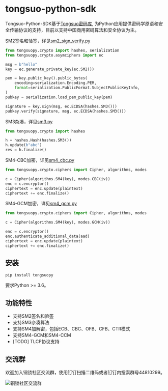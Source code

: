 # tongsuo-python-sdk

Tongsuo-Python-SDK基于[Tongsuo密码库](https://github.com/Tongsuo-Project/Tongsuo), 为Python应用提供密码学原语和安全传输协议的支持，目前以支持中国商用密码算法和安全协议为主。

SM2签名和验签，详见[sm2_sign_verify.py](https://github.com/Tongsuo-Project/tongsuo-python-sdk/blob/main/demos/sm2_sign_verify.py)
```python
from tongsuopy.crypto import hashes, serialization
from tongsuopy.crypto.asymciphers import ec

msg = b"hello"
key = ec.generate_private_key(ec.SM2())

pem = key.public_key().public_bytes(
    encoding=serialization.Encoding.PEM,
    format=serialization.PublicFormat.SubjectPublicKeyInfo,
)
pubkey = serialization.load_pem_public_key(pem)

signature = key.sign(msg, ec.ECDSA(hashes.SM3()))
pubkey.verify(signature, msg, ec.ECDSA(hashes.SM3()))
```

SM3杂凑，详见[sm3.py](https://github.com/Tongsuo-Project/tongsuo-python-sdk/blob/main/demos/sm3.py)
```python
from tongsuopy.crypto import hashes

h = hashes.Hash(hashes.SM3())
h.update(b"abc")
res = h.finalize()
```

SM4-CBC加密，详见[sm4_cbc.py](https://github.com/Tongsuo-Project/tongsuo-python-sdk/blob/main/demos/sm4_cbc.py)
```python
from tongsuopy.crypto.ciphers import Cipher, algorithms, modes

c = Cipher(algorithms.SM4(key), modes.CBC(iv))
enc = c.encryptor()
ciphertext = enc.update(plaintext)
ciphertext += enc.finalize()
```

SM4-GCM加密，详见[sm4_gcm.py](https://github.com/Tongsuo-Project/tongsuo-python-sdk/blob/main/demos/sm4_gcm.py)
```python
from tongsuopy.crypto.ciphers import Cipher, algorithms, modes

c = Cipher(algorithms.SM4(key), modes.GCM(iv))

enc = c.encryptor()
enc.authenticate_additional_data(aad)
ciphertext = enc.update(plaintext)
ciphertext += enc.finalize()
```

## 安装

```bash
pip install tongsuopy
```
要求Python >= 3.6。

## 功能特性

- 支持SM2签名和验签
- 支持SM3杂凑算法
- 支持SM4加解密，包括ECB、CBC、OFB、CFB、CTR模式
- 支持SM4-GCM和SM4-CCM
- [TODO] TLCP协议支持


## 交流群

欢迎加入铜锁社区交流群，使用钉钉扫描二维码或者钉钉内搜索群号44810299。

![铜锁社区交流群](https://mdn.alipayobjects.com/huamei_uwixg7/afts/img/A*4ag7R5ZF6HAAAAAAAAAAAAAADnyFAQ/original)
